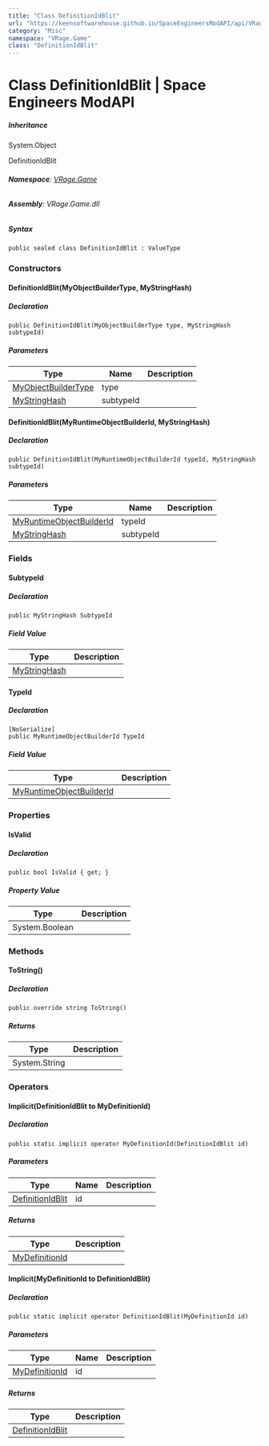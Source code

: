 ```yaml
---
title: "Class DefinitionIdBlit"
url: "https://keensoftwarehouse.github.io/SpaceEngineersModAPI/api/VRage.Game.DefinitionIdBlit.html"
category: "Misc"
namespace: "VRage.Game"
class: "DefinitionIdBlit"
---
```


# Class DefinitionIdBlit | Space Engineers ModAPI

##### Inheritance

System.Object

DefinitionIdBlit

###### **Namespace**: [VRage.Game](https://keensoftwarehouse.github.io/SpaceEngineersModAPI/api/VRage.Game.html)

###### **Assembly**: VRage.Game.dll

##### Syntax

```
public sealed class DefinitionIdBlit : ValueType
```

### Constructors

#### DefinitionIdBlit(MyObjectBuilderType, MyStringHash)

##### Declaration

```
public DefinitionIdBlit(MyObjectBuilderType type, MyStringHash subtypeId)
```

##### Parameters

| Type | Name | Description |
| --- | --- | --- |
| [MyObjectBuilderType](https://keensoftwarehouse.github.io/SpaceEngineersModAPI/api/VRage.ObjectBuilders.MyObjectBuilderType.html) | type |     |
| [MyStringHash](https://keensoftwarehouse.github.io/SpaceEngineersModAPI/api/VRage.Utils.MyStringHash.html) | subtypeId |     |

#### DefinitionIdBlit(MyRuntimeObjectBuilderId, MyStringHash)

##### Declaration

```
public DefinitionIdBlit(MyRuntimeObjectBuilderId typeId, MyStringHash subtypeId)
```

##### Parameters

| Type | Name | Description |
| --- | --- | --- |
| [MyRuntimeObjectBuilderId](https://keensoftwarehouse.github.io/SpaceEngineersModAPI/api/VRage.ObjectBuilders.MyRuntimeObjectBuilderId.html) | typeId |     |
| [MyStringHash](https://keensoftwarehouse.github.io/SpaceEngineersModAPI/api/VRage.Utils.MyStringHash.html) | subtypeId |     |

### Fields

#### SubtypeId

##### Declaration

```
public MyStringHash SubtypeId
```

##### Field Value

| Type | Description |
| --- | --- |
| [MyStringHash](https://keensoftwarehouse.github.io/SpaceEngineersModAPI/api/VRage.Utils.MyStringHash.html) |     |

#### TypeId

##### Declaration

```
[NoSerialize]
public MyRuntimeObjectBuilderId TypeId
```

##### Field Value

| Type | Description |
| --- | --- |
| [MyRuntimeObjectBuilderId](https://keensoftwarehouse.github.io/SpaceEngineersModAPI/api/VRage.ObjectBuilders.MyRuntimeObjectBuilderId.html) |     |

### Properties

#### IsValid

##### Declaration

```
public bool IsValid { get; }
```

##### Property Value

| Type | Description |
| --- | --- |
| System.Boolean |     |

### Methods

#### ToString()

##### Declaration

```
public override string ToString()
```

##### Returns

| Type | Description |
| --- | --- |
| System.String |     |

### Operators

#### Implicit(DefinitionIdBlit to MyDefinitionId)

##### Declaration

```
public static implicit operator MyDefinitionId(DefinitionIdBlit id)
```

##### Parameters

| Type | Name | Description |
| --- | --- | --- |
| [DefinitionIdBlit](https://keensoftwarehouse.github.io/SpaceEngineersModAPI/api/VRage.Game.DefinitionIdBlit.html) | id  |     |

##### Returns

| Type | Description |
| --- | --- |
| [MyDefinitionId](https://keensoftwarehouse.github.io/SpaceEngineersModAPI/api/VRage.Game.MyDefinitionId.html) |     |

#### Implicit(MyDefinitionId to DefinitionIdBlit)

##### Declaration

```
public static implicit operator DefinitionIdBlit(MyDefinitionId id)
```

##### Parameters

| Type | Name | Description |
| --- | --- | --- |
| [MyDefinitionId](https://keensoftwarehouse.github.io/SpaceEngineersModAPI/api/VRage.Game.MyDefinitionId.html) | id  |     |

##### Returns

| Type | Description |
| --- | --- |
| [DefinitionIdBlit](https://keensoftwarehouse.github.io/SpaceEngineersModAPI/api/VRage.Game.DefinitionIdBlit.html) |     |